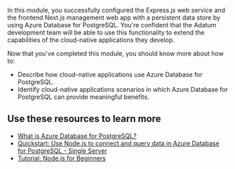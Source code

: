 In this module, you successfully configured the Express.js web service and the frontend Next.js management web app with a persistent data store by using Azure Database for PostgreSQL. You're confident that the Adatum development team will be able to use this functionality to extend the capabilities of the cloud-native applications they develop.

Now that you've completed this module, you should know more about how to:

* Describe how cloud-native applications use Azure Database for PostgreSQL.
* Identify cloud-native applications scenarios in which Azure Database for PostgreSQL can provide meaningful benefits.

## Use these resources to learn more

* [What is Azure Database for PostgreSQL?](https://docs.microsoft.com/azure/postgresql/overview?azure-portal=true)
* [Quickstart: Use Node.js to connect and query data in Azure Database for PostgreSQL - Single Server](https://docs.microsoft.com/en-us/azure/postgresql/connect-nodejs?azure-portal=true)
* [Tutorial: Node.js for Beginners](https://docs.microsoft.com/en-us/windows/dev-environment/javascript/nodejs-beginners-tutorial?azure-portal=true)
